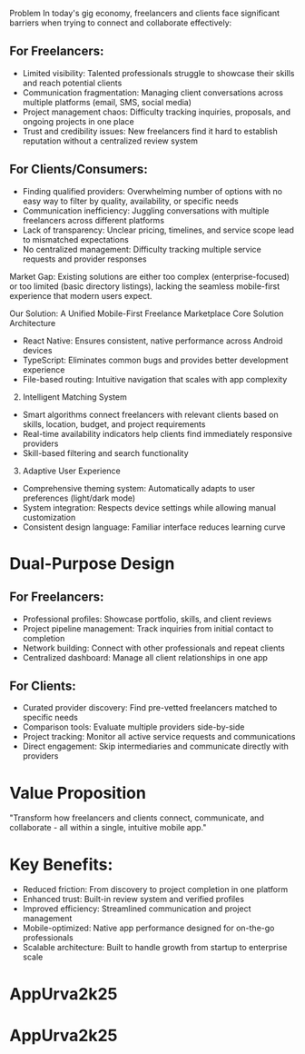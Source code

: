 Problem
In today's gig economy, freelancers and clients face significant barriers when trying to connect and collaborate effectively:
## For Freelancers:
- Limited visibility: Talented professionals struggle to showcase their skills and reach potential clients
- Communication fragmentation: Managing client conversations across multiple platforms (email, SMS, social media)
- Project management chaos: Difficulty tracking inquiries, proposals, and ongoing projects in one place
- Trust and credibility issues: New freelancers find it hard to establish reputation without a centralized review system
## For Clients/Consumers:
- Finding qualified providers: Overwhelming number of options with no easy way to filter by quality, availability, or specific needs
- Communication inefficiency: Juggling conversations with multiple freelancers across different platforms
- Lack of transparency: Unclear pricing, timelines, and service scope lead to mismatched expectations
- No centralized management: Difficulty tracking multiple service requests and provider responses

Market Gap:
Existing solutions are either too complex (enterprise-focused) or too limited (basic directory listings), lacking the seamless mobile-first experience that modern users expect.

Our Solution: A Unified Mobile-First Freelance Marketplace
Core Solution Architecture
- React Native: Ensures consistent, native performance across Android devices
- TypeScript: Eliminates common bugs and provides better development experience
- File-based routing: Intuitive navigation that scales with app complexity

2. Intelligent Matching System
- Smart algorithms connect freelancers with relevant clients based on skills, location, budget, and project requirements
- Real-time availability indicators help clients find immediately responsive providers
- Skill-based filtering and search functionality

3. Adaptive User Experience
- Comprehensive theming system: Automatically adapts to user preferences (light/dark mode)
- System integration: Respects device settings while allowing manual customization
- Consistent design language: Familiar interface reduces learning curve

#  Dual-Purpose Design
## For Freelancers:
- Professional profiles: Showcase portfolio, skills, and client reviews
- Project pipeline management: Track inquiries from initial contact to completion
- Network building: Connect with other professionals and repeat clients
- Centralized dashboard: Manage all client relationships in one app

##  For Clients:
- Curated provider discovery: Find pre-vetted freelancers matched to specific needs
- Comparison tools: Evaluate multiple providers side-by-side
- Project tracking: Monitor all active service requests and communications
- Direct engagement: Skip intermediaries and communicate directly with providers

# Value Proposition
"Transform how freelancers and clients connect, communicate, and collaborate - all within a single, intuitive mobile app."

# Key Benefits:
- Reduced friction: From discovery to project completion in one platform
- Enhanced trust: Built-in review system and verified profiles
- Improved efficiency: Streamlined communication and project management
- Mobile-optimized: Native app performance designed for on-the-go professionals
- Scalable architecture: Built to handle growth from startup to enterprise scale
# AppUrva2k25
# AppUrva2k25
